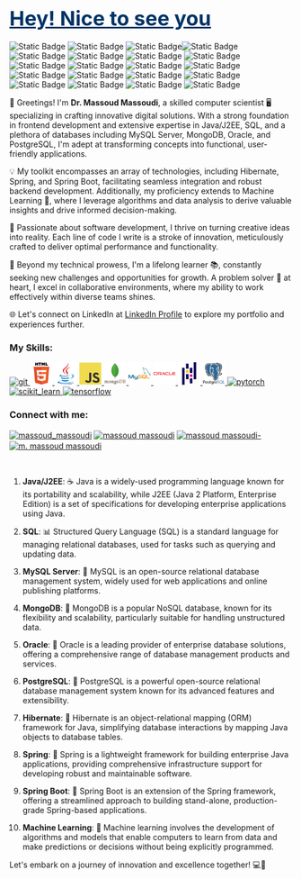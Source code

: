 <h1><span style="font-size: 36px;"><a href='https://github.com/MassoudMassoudi' style="color: #003366;">Hey! Nice to see you</a></span></h1>
<div><img alt="Static Badge" src="https://img.shields.io/badge/🌐%20JavaScript-yellow"> <img alt="Static Badge" src="https://img.shields.io/badge/💅%20CSS-pink"> <img alt="Static Badge" src="https://img.shields.io/badge/📄%20HTML-orange"><img alt="Static Badge" src="https://img.shields.io/badge/🐍%20Java/J2EE-purple"> <img alt="Static Badge" src="https://img.shields.io/badge/🧮%20Numpy-grey"> <img alt="Static Badge" src="https://img.shields.io/badge/📈%20Matplotlib-violet"> <img alt="Static Badge" src="https://img.shields.io/badge/🕹%20SQL-darkblue"> <img alt="Static Badge" src="https://img.shields.io/badge/💻%20MySQL%20Server-black"> <img alt="Static Badge" src="https://img.shields.io/badge/🧙%20Oracle-darkpurple"> <img alt="Static Badge" src="https://img.shields.io/badge/💼%20Freelancer-lightblue"> <img alt="Static Badge" src="https://img.shields.io/badge/📚%20PostgreSQL-red"> <img alt="Static Badge" src="https://img.shields.io/badge/➖%20Linear%20Regression-darkgreen"> <img alt="Static Badge" src="https://img.shields.io/badge/🔄%20Logistic%20Regression-lightgreen"> <img alt="Static Badge" src="https://img.shields.io/badge/🤖%20Machine%20Learning-darkred"> <img alt="Static Badge" src="https://img.shields.io/badge/🌐%20MangoDB-violet"> <img alt="Static Badge" src="https://img.shields.io/badge/📊%20Seaborn-brown"> <img alt="Static Badge" src="https://img.shields.io/badge/🌟%20Spring-purple"> <img alt="Static Badge" src="https://img.shields.io/badge/🤖%20Springboot-lightblue"> <img alt="Static Badge" src="https://img.shields.io/badge/🌳%20Hibernate-darkorange"> <img alt="Static Badge" src="https://img.shields.io/badge/📉%20Gradient%20Descent-red"></div>

👋 Greetings! I'm <b>Dr. Massoud Massoudi</b>, a skilled computer scientist 🖥 specializing in crafting innovative digital solutions. With a strong foundation in frontend development and extensive expertise in Java/J2EE, SQL, and a plethora of databases including MySQL Server, MongoDB, Oracle, and PostgreSQL, I'm adept at transforming concepts into functional, user-friendly applications.

💡 My toolkit encompasses an array of technologies, including Hibernate, Spring, and Spring Boot, facilitating seamless integration and robust backend development. Additionally, my proficiency extends to Machine Learning 🧠, where I leverage algorithms and data analysis to derive valuable insights and drive informed decision-making.

🚀 Passionate about software development, I thrive on turning creative ideas into reality. Each line of code I write is a stroke of innovation, meticulously crafted to deliver optimal performance and functionality.

🌟 Beyond my technical prowess, I'm a lifelong learner 📚, constantly seeking new challenges and opportunities for growth. A problem solver 🧩 at heart, I excel in collaborative environments, where my ability to work effectively within diverse teams shines.

🌐 Let's connect on LinkedIn at <a href='https://www.linkedin.com/in/dr-massoud-massoudi-a6812a126/'>LinkedIn Profile</a> to explore my portfolio and experiences further.

<h3 align="left">My Skills:</h3>
<div>
<p align="left"> <a href="https://www.w3schools.com/css/" target="_blank" rel="noreferrer"><img src="https://www.vectorlogo.zone/logos/git-scm/git-scm-icon.svg" alt="git" width="40" height="40"/> </a> <a href="https://www.w3.org/html/" target="_blank" rel="noreferrer"> <img src="https://raw.githubusercontent.com/devicons/devicon/master/icons/html5/html5-original-wordmark.svg" alt="html5" width="40" height="40"/> </a> <a href="https://www.java.com" target="_blank" rel="noreferrer"> <img src="https://raw.githubusercontent.com/devicons/devicon/master/icons/java/java-original.svg" alt="java" width="40" height="40"/> </a> <a href="https://developer.mozilla.org/en-US/docs/Web/JavaScript" target="_blank" rel="noreferrer"> <img src="https://raw.githubusercontent.com/devicons/devicon/master/icons/javascript/javascript-original.svg" alt="javascript" width="40" height="40"/> </a> <a href="https://www.mongodb.com/" target="_blank" rel="noreferrer"> <img src="https://raw.githubusercontent.com/devicons/devicon/master/icons/mongodb/mongodb-original-wordmark.svg" alt="mongodb" width="40" height="40"/> </a> <a href="https://www.mysql.com/" target="_blank" rel="noreferrer"> <img src="https://raw.githubusercontent.com/devicons/devicon/master/icons/mysql/mysql-original-wordmark.svg" alt="mysql" width="40" height="40"/> </a> <a href="https://www.oracle.com/" target="_blank" rel="noreferrer"> <img src="https://raw.githubusercontent.com/devicons/devicon/master/icons/oracle/oracle-original.svg" alt="oracle" width="40" height="40"/> </a> <a href="https://pandas.pydata.org/" target="_blank" rel="noreferrer"> <img src="https://raw.githubusercontent.com/devicons/devicon/2ae2a900d2f041da66e950e4d48052658d850630/icons/pandas/pandas-original.svg" alt="pandas" width="40" height="40"/> </a> <a href="https://www.postgresql.org" target="_blank" rel="noreferrer"> <img src="https://raw.githubusercontent.com/devicons/devicon/master/icons/postgresql/postgresql-original-wordmark.svg" alt="postgresql" width="40" height="40"/> </a> <a href="https://pytorch.org/" target="_blank" rel="noreferrer"> <img src="https://www.vectorlogo.zone/logos/pytorch/pytorch-icon.svg" alt="pytorch" width="40" height="40"/> </a> <a href="https://scikit-learn.org/" target="_blank" rel="noreferrer"> <img src="https://upload.wikimedia.org/wikipedia/commons/0/05/Scikit_learn_logo_small.svg" alt="scikit_learn" width="40" height="40"/> </a> <a href="https://www.tensorflow.org" target="_blank" rel="noreferrer"> <img src="https://www.vectorlogo.zone/logos/tensorflow/tensorflow-icon.svg" alt="tensorflow" width="40" height="40"/> </a> </p>
</div>

<h3 align="left">Connect with me:</h3>
<p align="left">
<a href="https://twitter.com/MassoudMassoudi" target="blank"><img align="center" src="https://raw.githubusercontent.com/rahuldkjain/github-profile-readme-generator/master/src/images/icons/Social/twitter.svg" alt="massoud_massoudi" height="30" width="40" /></a>
<a href="https://www.linkedin.com/in/dr-massoud-massoudi-a6812a126/" target="blank"><img align="center" src="https://raw.githubusercontent.com/rahuldkjain/github-profile-readme-generator/master/src/images/icons/Social/linked-in-alt.svg" alt=" massoud massoudi" height="30" width="40" /></a>
<a href="https://www.facebook.com/Massoudimassoud" target="blank"><img align="center" src="https://raw.githubusercontent.com/rahuldkjain/github-profile-readme-generator/master/src/images/icons/Social/facebook.svg" alt=" massoud massoudi-" height="30" width="40" /></a>
<a href="https://www.instagram.com/be_fitt07/ " target="blank"><img align="center" src="https://raw.githubusercontent.com/rahuldkjain/github-profile-readme-generator/master/src/images/icons/Social/instagram.svg" alt="m. massoud massoudi" height="30" width="40" /></a>
</p>

<br>

1) <b>Java/J2EE</b>: ☕ Java is a widely-used programming language known for its portability and scalability, while J2EE (Java 2 Platform, Enterprise Edition) is a set of specifications for developing enterprise applications using Java.

2) <b>SQL</b>: 📊 Structured Query Language (SQL) is a standard language for managing relational databases, used for tasks such as querying and updating data.

3) <b>MySQL Server</b>: 🐬 MySQL is an open-source relational database management system, widely used for web applications and online publishing platforms.

4) <b>MongoDB</b>: 🍃 MongoDB is a popular NoSQL database, known for its flexibility and scalability, particularly suitable for handling unstructured data.

5) <b>Oracle</b>: 🔮 Oracle is a leading provider of enterprise database solutions, offering a comprehensive range of database management products and services.

6) <b>PostgreSQL</b>: 🐘 PostgreSQL is a powerful open-source relational database management system known for its advanced features and extensibility.

7) <b>Hibernate</b>: 🌱 Hibernate is an object-relational mapping (ORM) framework for Java, simplifying database interactions by mapping Java objects to database tables.

8) <b>Spring</b>: 🌸 Spring is a lightweight framework for building enterprise Java applications, providing comprehensive infrastructure support for developing robust and maintainable software.

9) <b>Spring Boot</b>: 🚀 Spring Boot is an extension of the Spring framework, offering a streamlined approach to building stand-alone, production-grade Spring-based applications.

10) <b>Machine Learning</b>: 🤖 Machine learning involves the development of algorithms and models that enable computers to learn from data and make predictions or decisions without being explicitly programmed.

Let's embark on a journey of innovation and excellence together! 💻🚀
